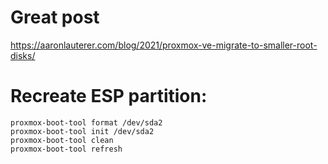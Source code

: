 # Great post

https://aaronlauterer.com/blog/2021/proxmox-ve-migrate-to-smaller-root-disks/


# Recreate ESP partition:

```
proxmox-boot-tool format /dev/sda2
proxmox-boot-tool init /dev/sda2
proxmox-boot-tool clean
proxmox-boot-tool refresh
